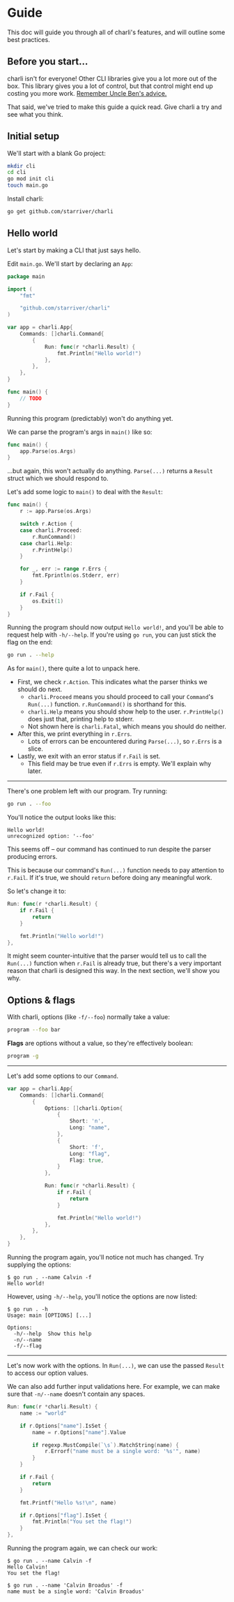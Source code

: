 # Guide

This doc will guide you through all of charli's features, and will outline some best practices.

## Before you start…

charli isn't for everyone! Other CLI libraries give you a lot more out of the box. This library gives you a lot of control, but that control might end up costing you more work. [Remember Uncle Ben's advice.](https://en.wikipedia.org/wiki/With_great_power_comes_great_responsibility)

That said, we've tried to make this guide a quick read. Give charli a try and see what you think.

## Initial setup

We'll start with a blank Go project:

```sh
mkdir cli
cd cli
go mod init cli
touch main.go
```

Install charli:

```sh
go get github.com/starriver/charli
```

## Hello world

Let's start by making a CLI that just says hello.

Edit `main.go`. We'll start by declaring an `App`:

```go
package main

import (
	"fmt"

	"github.com/starriver/charli"
)

var app = charli.App{
	Commands: []charli.Command{
		{
			Run: func(r *charli.Result) {
				fmt.Println("Hello world!")
			},
		},
	},
}

func main() {
	// TODO
}
```

Running this program (predictably) won't do anything yet.

We can parse the program's args in `main()` like so:

```go
func main() {
	app.Parse(os.Args)
}
```

…but again, this won't actually do anything. `Parse(...)` returns a `Result` struct which we should respond to.

Let's add some logic to `main()` to deal with the `Result`:

```go
func main() {
	r := app.Parse(os.Args)

	switch r.Action {
	case charli.Proceed:
		r.RunCommand()
	case charli.Help:
		r.PrintHelp()
	}

	for _, err := range r.Errs {
		fmt.Fprintln(os.Stderr, err)
	}

	if r.Fail {
		os.Exit(1)
	}
}
```

Running the program should now output `Hello world!`, and you'll be able to request help with `-h/--help`. If you're using `go run`, you can just stick the flag on the end:

```sh
go run . --help
```

As for `main()`, there quite a lot to unpack here.

-   First, we check `r.Action`. This indicates what the parser thinks we should do next.
    -   `charli.Proceed` means you should proceed to call your `Command`'s `Run(...)` function. `r.RunCommand()` is shorthand for this.
    -   `charli.Help` means you should show help to the user. `r.PrintHelp()` does just that, printing help to stderr.
    -   Not shown here is `charli.Fatal`, which means you should do neither.
-   After this, we print everything in `r.Errs`.
    -   Lots of errors can be encountered during `Parse(...)`, so `r.Errs` is a slice.
-   Lastly, we exit with an error status if `r.Fail` is set.
    -   This field may be true even if `r.Errs` is empty. We'll explain why later.

---

There's one problem left with our program. Try running:

```sh
go run . --foo
```

You'll notice the output looks like this:

```
Hello world!
unrecognized option: '--foo'
```

This seems off – our command has continued to run despite the parser producing errors.

This is because our command's `Run(...)` function needs to pay attention to `r.Fail`. If it's true, we should `return` before doing any meaningful work.

So let's change it to:

```go
Run: func(r *charli.Result) {
	if r.Fail {
		return
	}

	fmt.Println("Hello world!")
},
```

It might seem counter-intuitive that the parser would tell us to call the `Run(...)` function when `r.Fail` is already true, but there's a very important reason that charli is designed this way. In the next section, we'll show you why.

## Options & flags

With charli, options (like `-f/--foo`) normally take a value:

```sh
program --foo bar
```

**Flags** are options without a value, so they're effectively boolean:

```sh
program -g
```

---

Let's add some options to our `Command`.

```go
var app = charli.App{
	Commands: []charli.Command{
		{
			Options: []charli.Option{
				{
					Short: 'n',
					Long: "name",
				},
				{
					Short: 'f',
					Long: "flag",
					Flag: true,
				}
			},

			Run: func(r *charli.Result) {
				if r.Fail {
					return
				}

				fmt.Println("Hello world!")
			},
		},
	},
}
```

Running the program again, you'll notice not much has changed. Try supplying the options:

```
$ go run . --name Calvin -f
Hello world!
```

However, using `-h/--help`, you'll notice the options are now listed:

```
$ go run . -h
Usage: main [OPTIONS] [...]

Options:
  -h/--help  Show this help
  -n/--name
  -f/--flag
```

---

Let's now work with the options. In `Run(...)`, we can use the passed `Result` to access our option values.

We can also add further input validations here. For example, we can make sure that `-n/--name` doesn't contain any spaces.

```go
Run: func(r *charli.Result) {
	name := "world"

	if r.Options["name"].IsSet {
		name = r.Options["name"].Value

		if regexp.MustCompile(`\s`).MatchString(name) {
			r.Errorf("name must be a single word: '%s'", name)
		}
	}

	if r.Fail {
		return
	}

	fmt.Printf("Hello %s!\n", name)

	if r.Options["flag"].IsSet {
		fmt.Println("You set the flag!")
	}
},
```

Running the program again, we can check our work:

```
$ go run . --name Calvin -f
Hello Calvin!
You set the flag!

$ go run . --name 'Calvin Broadus' -f
name must be a single word: 'Calvin Broadus'
```
